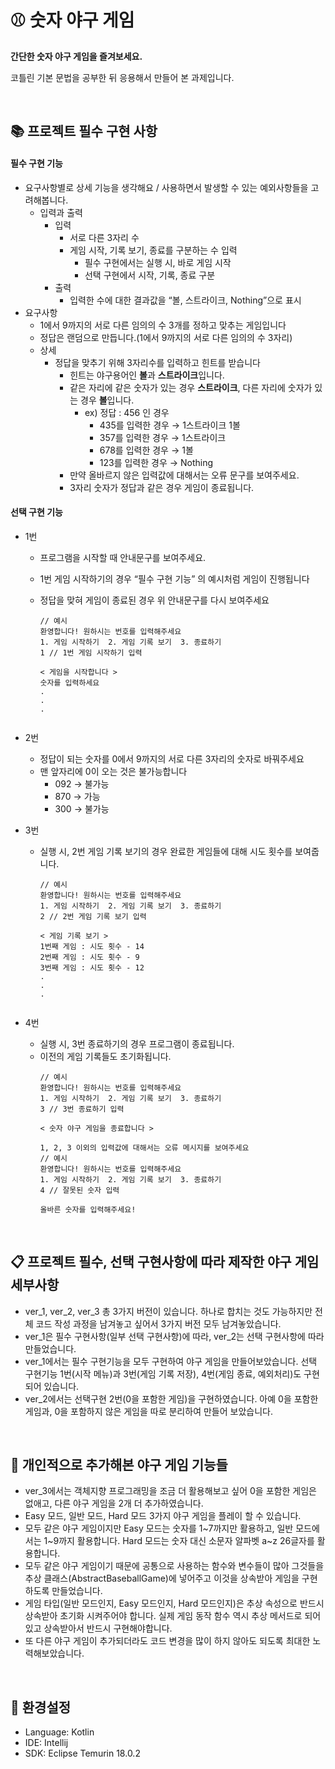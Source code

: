 # :baseball: 숫자 야구 게임

<strong>간단한 숫자 야구 게임을 즐겨보세요.</strong>

코틀린 기본 문법을 공부한 뒤 응용해서 만들어 본 과제입니다.

<br/>

## :books: 프로젝트 필수 구현 사항

#### 필수 구현 기능

- 요구사항별로 상세 기능을 생각해요 / 사용하면서 발생할 수 있는 예외사항들을 고려해봅니다.
  - 입력과 출력
    - 입력
        - 서로 다른 3자리 수
        - 게임 시작, 기록 보기, 종료를 구분하는 수 입력
            - 필수 구현에서는 실행 시, 바로 게임 시작
            - 선택 구현에서 시작, 기록, 종료 구분
    - 출력
        - 입력한 수에 대한 결과값을 “볼, 스트라이크, Nothing”으로 표시
- 요구사항
    - 1에서 9까지의 서로 다른 임의의 수 3개를 정하고 맞추는 게임입니다
    - 정답은 랜덤으로 만듭니다.(1에서 9까지의 서로 다른 임의의 수 3자리)
    - 상세
        - 정답을 맞추기 위해 3자리수를 입력하고 힌트를 받습니다
            - 힌트는 야구용어인 **볼**과 **스트라이크**입니다.
            - 같은 자리에 같은 숫자가 있는 경우 **스트라이크**, 다른 자리에 숫자가 있는 경우 **볼**입니다.
                - ex) 정답 : 456 인 경우
                    - 435를 입력한 경우 → 1스트라이크 1볼
                    - 357를 입력한 경우 → 1스트라이크
                    - 678를 입력한 경우 → 1볼
                    - 123를 입력한 경우 → Nothing
            - 만약 올바르지 않은 입력값에 대해서는 오류 문구를 보여주세요.
            - 3자리 숫자가 정답과 같은 경우 게임이 종료됩니다.
     
#### 선택 구현 기능

- 1번
  - 프로그램을 시작할 때 안내문구를 보여주세요.
  - 1번 게임 시작하기의 경우 “필수 구현 기능” 의 예시처럼 게임이 진행됩니다
  - 정답을 맞혀 게임이 종료된 경우 위 안내문구를 다시 보여주세요
    
    <pre><code>// 예시
    환영합니다! 원하시는 번호를 입력해주세요
    1. 게임 시작하기  2. 게임 기록 보기  3. 종료하기
    1 // 1번 게임 시작하기 입력

    < 게임을 시작합니다 >
    숫자를 입력하세요
    .
    .
    .
    ​
    </code></pre>

- 2번
  - 정답이 되는 숫자를 0에서 9까지의 서로 다른 3자리의 숫자로 바꿔주세요
  - 맨 앞자리에 0이 오는 것은 불가능합니다
    - 092 → 불가능
    - 870 → 가능
    - 300 → 불가능
- 3번
  - 실행 시, 2번 게임 기록 보기의 경우 완료한 게임들에 대해 시도 횟수를 보여줍니다.
    <pre><code>// 예시
    환영합니다! 원하시는 번호를 입력해주세요
    1. 게임 시작하기  2. 게임 기록 보기  3. 종료하기
    2 // 2번 게임 기록 보기 입력
      
    < 게임 기록 보기 >
    1번째 게임 : 시도 횟수 - 14
    2번째 게임 : 시도 횟수 - 9
    3번째 게임 : 시도 횟수 - 12
    .
    .
    .
    
    </code></pre>

- 4번
  - 실행 시, 3번 종료하기의 경우 프로그램이 종료됩니다.
  - 이전의 게임 기록들도 초기화됩니다.
    <pre><code>// 예시
    환영합니다! 원하시는 번호를 입력해주세요
    1. 게임 시작하기  2. 게임 기록 보기  3. 종료하기
    3 // 3번 종료하기 입력
    
    < 숫자 야구 게임을 종료합니다 >
    ​
    1, 2, 3 이외의 입력값에 대해서는 오류 메시지를 보여주세요
    // 예시
    환영합니다! 원하시는 번호를 입력해주세요
    1. 게임 시작하기  2. 게임 기록 보기  3. 종료하기
    4 // 잘못된 숫자 입력
    
    올바른 숫자를 입력해주세요!</code></pre>

<br/>

## :clipboard: 프로젝트 필수, 선택 구현사항에 따라 제작한 야구 게임 세부사항
- ver_1, ver_2, ver_3 총 3가지 버전이 있습니다. 하나로 합치는 것도 가능하지만 전체 코드 작성 과정을 남겨놓고 싶어서 3가지 버전 모두 남겨놓았습니다.
- ver_1은 필수 구현사항(일부 선택 구현사항)에 따라, ver_2는 선택 구현사항에 따라 만들었습니다.
- ver_1에서는 필수 구현기능을 모두 구현하여 야구 게임을 만들어보았습니다. 선택 구현기능 1번(시작 메뉴)과 3번(게임 기록 저장), 4번(게임 종료, 예외처리)도 구현되어 있습니다.
- ver_2에서는 선택구현 2번(0을 포함한 게임)을 구현하였습니다. 아예 0을 포함한 게임과, 0을 포함하지 않은 게임을 따로 분리하여 만들어 보았습니다.

<br/>

## :beer: 개인적으로 추가해본 야구 게임 기능들
- ver_3에서는 객체지향 프로그래밍을 조금 더 활용해보고 싶어 0을 포함한 게임은 없애고, 다른 야구 게임을 2개 더 추가하였습니다.
- Easy 모드, 일반 모드, Hard 모드 3가지 야구 게임을 플레이 할 수 있습니다.
- 모두 같은 야구 게임이지만 Easy 모드는 숫자를 1\~7까지만 활용하고, 일반 모드에서는 1\~9까지 활용합니다. Hard 모드는 숫자 대신 소문자 알파벳 a~z 26글자를 활용합니다.
- 모두 같은 야구 게임이기 때문에 공통으로 사용하는 함수와 변수들이 많아 그것들을 추상 클래스(AbstractBaseballGame)에 넣어주고 이것을 상속받아 게임을 구현하도록 만들었습니다.
- 게임 타입(일반 모드인지, Easy 모드인지, Hard 모드인지)은 추상 속성으로 반드시 상속받아 초기화 시켜주어야 합니다. 실제 게임 동작 함수 역시 추상 메서드로 되어있고 상속받아서 반드시 구현해야합니다.
- 또 다른 야구 게임이 추가되더라도 코드 변경을 많이 하지 않아도 되도록 최대한 노력해보았습니다.

<br/>

## :pushpin: 환경설정
- Language: Kotlin
- IDE: Intellij
- SDK: Eclipse Temurin 18.0.2
